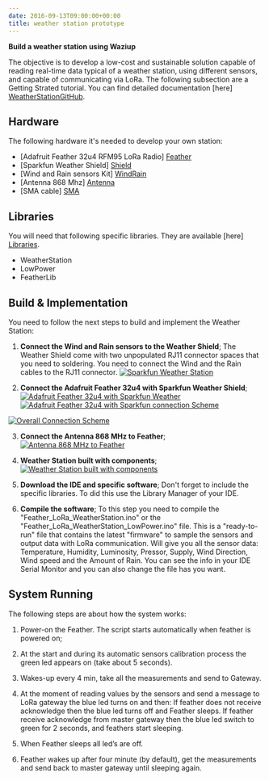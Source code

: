 ```yaml
---
date: 2016-09-13T09:00:00+00:00
title: weather station prototype
---
```


**Build a weather station using Waziup**

The objective is to develop a low-cost and sustainable solution capable of reading real-time data typical of a weather station, using different sensors, and capable of communicating via LoRa.
The following subsection are a Getting Strated tutorial.
You can find detailed documentation [here] [WeatherStationGitHub]. 


Hardware
--------

The following hardware it's needed to develop your own station:

- [Adafruit Feather 32u4 RFM95 LoRa Radio] [Feather]
- [Sparkfun Weather Shield] [Shield]
- [Wind and Rain sensors Kit] [WindRain]
- [Antenna 868 Mhz] [Antenna]
- [SMA cable] [SMA] 

Libraries
---------

You will need that following specific libraries. They are available [here] [Libraries].

- WeatherStation
- LowPower
- FeatherLib


Build & Implementation
----------------------

You need to follow the next steps to build and implement the Weather Station:

1. **Connect the Wind and Rain sensors to the Weather Shield**;
The Weather Shield come with two unpopulated RJ11 connector spaces that you need to soldering. You need to connect the Wind and the Rain cables to the RJ11 connector.
[![Sparkfun Weather Station](https://raw.githubusercontent.com/Waziup/waziup.io/master/content/documentation/mvps/agri_images/WeatherStationRJ11.jpg)](https://raw.githubusercontent.com/Waziup/waziup.io/master/content/documentation/mvps/agri_images/WeatherStationRJ11.jpg)

2. **Connect the Adafruit Feather 32u4 with Sparkfun Weather Shield**;
[![Adafruit Feather 32u4 with Sparkfun Weather](https://raw.githubusercontent.com/Waziup/waziup.io/master/content/documentation/mvps/agri_images/pin_connection.png)](https://raw.githubusercontent.com/Waziup/waziup.io/master/content/documentation/mvps/agri_images/pin_connection.png)
[![Adafruit Feather 32u4 with Sparkfun connection Scheme](https://raw.githubusercontent.com/Waziup/waziup.io/master/content/documentation/mvps/agri_images/pin_connection2.png)](https://raw.githubusercontent.com/Waziup/waziup.io/master/content/documentation/mvps/agri_images/pin_connection2.png)

[![Overall Connection Scheme](https://raw.githubusercontent.com/Waziup/waziup.io/master/content/documentation/mvps/agri_images/all_connection.png)](https://raw.githubusercontent.com/Waziup/waziup.io/master/content/documentation/mvps/agri_images/all_connection.png)

3. **Connect the Antenna 868 MHz to Feather**;
[![Antenna 868 MHz to Feather](https://raw.githubusercontent.com/Waziup/waziup.io/master/content/documentation/mvps/agri_images/antenna2feather.png)](https://raw.githubusercontent.com/Waziup/waziup.io/master/content/documentation/mvps/agri_images/antenna2feather.png)

4. **Weather Station built with components**;
[![Weather Station built with components](https://raw.githubusercontent.com/Waziup/waziup.io/master/content/documentation/mvps/agri_images/implemented.png)](https://raw.githubusercontent.com/Waziup/waziup.io/master/content/documentation/mvps/agri_images/implemented.png)


5. **Download the IDE and specific software**;
Don't forget to include the specific libraries. To did this use the Library Manager of your IDE.

6. **Compile the software**;
To this step you need to compile the "Feather_LoRa_WeatherStation.ino" or the "Feather_LoRa_WeatherStation_LowPower.ino" file. This is a "ready-to-run" file that contains the latest "firmware" to sample the sensors and output data with LoRa communication. Will give you all the sensor data: Temperature, Humidity, Luminosity, Pressor, Supply, Wind Direction, Wind speed and the Amount of Rain. You can see the info in your IDE Serial Monitor and you can also change the file has you want.

System Running
--------------

The following steps are about how the system works:

1. Power-on the Feather. The script starts automatically when feather is powered on;
2. At the start and during its automatic sensors calibration process the green led appears on (take about 5 seconds). 
3. Wakes-up every 4 min, take all the measurements and send to Gateway.
4. At the moment of reading values by the sensors and send a message to LoRa gateway the blue led turns on and then: If feather does not receive acknowledge then the blue led turns off and Feather sleeps. If feather receive acknowledge from master gateway then the blue led switch to green for 2 seconds, and feathers start sleeping.
5. When Feather sleeps all led’s are off.
6. Feather wakes up after four minute (by default), get the measurements and send back to master gateway until sleeping again.


   [Feather]: https://www.adafruit.com/product/3078
   [Shield]: https://www.sparkfun.com/products/12081
   [WindRain]: https://www.sparkfun.com/products/8942
   [Antenna]: https://www.cooking-hacks.com/868mhz-antenna
   [SMA]: https://www.cooking-hacks.com/interface-cable-rp-sma-to-u-fl
   [Libraries]: https://github.com/unparallel-innovation/UI_Waziup_Weather_Station/tree/master/WAZIUP%20Weather%20Station%20Client/lib
   [WeatherStationGitHub]: https://github.com/unparallel-innovation/UI_Waziup_Weather_Station
